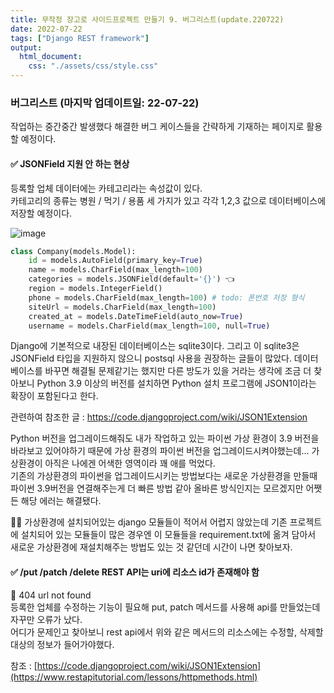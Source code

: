 ```yaml
---
title: 무작정 장고로 사이드프로젝트 만들기 9. 버그리스트(update.220722)
date: 2022-07-22
tags: ["Django REST framework"]
output:
  html_document:
    css: "./assets/css/style.css"
---
```



### 버그리스트 (마지막 업데이트일: 22-07-22)
작업하는 중간중간 발생했다 해결한 버그 케이스들을 간략하게 기재하는 페이지로 활용할 예정이다.   

#### ✅ JSONField 지원 안 하는 현상   
등록할 업체 데이터에는 카테고리라는 속성값이 있다.   
카테고리의 종류는 병원 / 먹기 / 용품 세 가지가 있고 각각 1,2,3 값으로 데이터베이스에 저장할 예정이다.   

![image](https://user-images.githubusercontent.com/24996316/180340151-650dc25b-27d3-4099-9acb-0a959ae26565.png)

```python
class Company(models.Model):
    id = models.AutoField(primary_key=True)
    name = models.CharField(max_length=100)
    categories = models.JSONField(default='{}') 👈
    region = models.IntegerField()
    phone = models.CharField(max_length=100) # todo: 폰번호 저장 형식
    siteUrl = models.CharField(max_length=100)
    created_at = models.DateTimeField(auto_now=True)
    username = models.CharField(max_length=100, null=True)
```

Django에 기본적으로 내장된 데이터베이스는 sqlite3이다. 그리고 이 sqlite3은 JSONField 타입을 지원하지 않으니 postsql 사용을 권장하는 글들이 많았다. 데이터베이스를 바꾸면 해결될 문제같기는 했지만 다른 방도가 있을 거라는 생각에 조금 더 찾아보니 Python 3.9 이상의 버전를 설치하면 Python 설치 프로그램에 JSON1이라는 확장이 포함된다고 한다.   

관련하여 참조한 글 : https://code.djangoproject.com/wiki/JSON1Extension   

Python 버전을 업그레이드해줘도 내가 작업하고 있는 파이썬 가상 환경이 3.9 버전을 바라보고 있어야하기 때문에 가상 환경의 파이썬 버전을 업그레이드시켜야했는데... 가상환경이 아직은 나에겐 어색한 영역이라 꽤 애를 먹었다.   
기존의 가상환경의 파이썬을 업그레이드시키는 방법보다는 새로운 가상환경을 만들때 파이썬 3.9버전을 연결해주는게 더 빠른 방법 같아 올바른 방식인지는 모르겠지만 어쨋든 해당 에러는 해결됐다.   

🤷‍♀️ 가상환경에 설치되어있는 django 모듈들이 적어서 어렵지 않았는데 기존 프로젝트에 설치되어 있는 모듈들이 많은 경우엔 이 모듈들을 requirement.txt에 옮겨 담아서 새로운 가상환경에 재설치해주는 방법도 있는 것 같던데 시간이 나면 찾아보자.

#### ✅ /put /patch /delete REST API는 uri에 리소스 id가 존재해야 함   
🚫 404 url not found   
등록한 업체를 수정하는 기능이 필요해 put, patch 메서드를 사용해 api를 만들었는데 자꾸만 오류가 났다.   
어디가 문제인고 찾아보니 rest api에서 위와 같은 메서드의 리소스에는 수정할, 삭제할 대상의 정보가 들어가야했다.   

참조 : [https://code.djangoproject.com/wiki/JSON1Extension](https://www.restapitutorial.com/lessons/httpmethods.html)   
